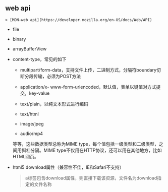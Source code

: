 ## web api

    > [MDN-web api](https://developer.mozilla.org/en-US/docs/Web/API)

* file

* binary

* arrayBufferView

* content-type，常见的如下

  - multipart/form-data，支持文件上传，二进制方式，分隔符boundary切断分段传输，必须为POST方法

  - application/x- www-form-urlencoded，默认值，表单以键值对方式提交，key-value

  - text/plain，以纯文本形式进行编码

  - text/html

  - image/jpeg

  - audio/mp4

  等等，这些数据类型总称为MIME type，每个值包括一级类型和二级类型，之间用斜杠分隔。MIME type不仅用在HTTP协议，还可以用在其他地方，比如HTML网页。

* html5 download属性（兼容性不佳，IE和Safari不支持）

  > a标签包含download属性，则直接下载该资源，文件名为download指定的文件名称
